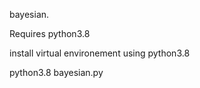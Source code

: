 bayesian.

Requires python3.8 

install virtual environement using python3.8 

python3.8 bayesian.py
